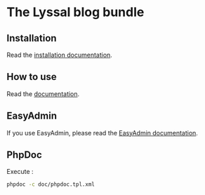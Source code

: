 # The Lyssal blog bundle


## Installation

Read the [installation documentation](doc/Installation.md).


## How to use

Read the [documentation](doc/HowToUse.md).


## EasyAdmin

If you use EasyAdmin, please read the [EasyAdmin documentation](doc/EasyAdmin.md).


## PhpDoc

Execute :

```sh
phpdoc -c doc/phpdoc.tpl.xml
```
